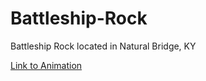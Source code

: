 # Battleship-Rock
Battleship Rock located in Natural Bridge, KY

[Link to Animation](https://www.youtube.com/watch?v=P_XpfvxEJP8)